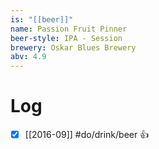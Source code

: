 ```yaml
---
is: "[[beer]]"
name: Passion Fruit Pinner
beer-style: IPA - Session
brewery: Oskar Blues Brewery
abv: 4.9
---
```

# Log
- [x] [[2016-09]] #do/drink/beer 👍
